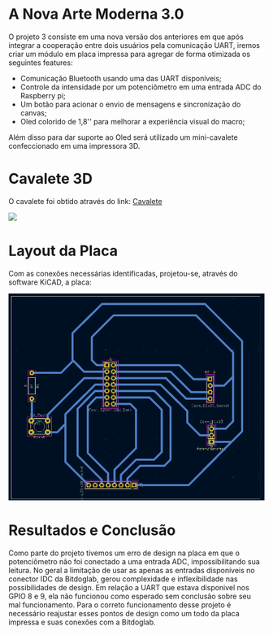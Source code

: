 # A Nova Arte Moderna 3.0 

O projeto 3 consiste em uma nova versão dos anteriores em que após integrar a cooperação entre dois usuários pela comunicação UART, iremos criar um módulo em placa impressa para agregar de forma otimizada os seguintes features:

- Comunicação Bluetooth usando uma das UART disponíveis;
- Controle da intensidade por um potenciômetro em uma entrada ADC do Raspberry pi;
- Um botão para acionar o envio de mensagens e sincronização do canvas;
- Oled colorido de 1,8'' para melhorar a experiência visual do macro;

Além disso para dar suporte ao Oled será utilizado um mini-cavalete confeccionado em uma impressora 3D.

# Cavalete 3D

O cavalete foi obtido através do link: [Cavalete](https://www.thingiverse.com/thing:355110)

<img src="\images\logo1.png">


# Layout da Placa
Com as conexões necessárias identificadas, projetou-se, através do software KiCAD, a placa:

<img src="Layout_placa.png">


# Resultados e Conclusão 

Como parte do projeto tivemos um erro de design na placa em que o potenciômetro não foi conectado a uma entrada ADC, impossibilitando sua leitura. No geral a limitação de usar as apenas as entradas disponíveis no conector IDC da Bitdoglab, gerou complexidade e inflexibilidade nas possibilidades de design. Em relação a UART que estava disponivel nos GPIO 8 e 9, ela não funcionou como esperado sem conclusão sobre seu mal funcionamento. Para o correto funcionamento desse projeto é necessário reajustar esses pontos de design como um todo da placa impressa e suas conexões com a Bitdoglab. 



